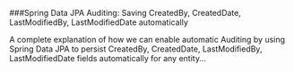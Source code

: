 ###Spring Data JPA Auditing: Saving CreatedBy, CreatedDate, LastModifiedBy, LastModifiedDate automatically

A complete explanation of how we can enable automatic Auditing by using Spring Data JPA to persist CreatedBy, CreatedDate, LastModifiedBy, LastModifiedDate fields automatically for any entity...
